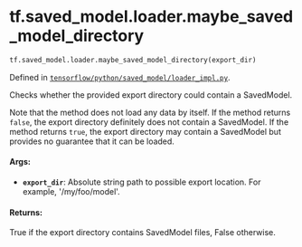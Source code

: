 <div itemscope itemtype="http://developers.google.com/ReferenceObject">
<meta itemprop="name" content="tf.saved_model.loader.maybe_saved_model_directory" />
</div>

# tf.saved_model.loader.maybe_saved_model_directory

``` python
tf.saved_model.loader.maybe_saved_model_directory(export_dir)
```



Defined in [`tensorflow/python/saved_model/loader_impl.py`](https://www.tensorflow.org/code/tensorflow/python/saved_model/loader_impl.py).

Checks whether the provided export directory could contain a SavedModel.

Note that the method does not load any data by itself. If the method returns
`false`, the export directory definitely does not contain a SavedModel. If the
method returns `true`, the export directory may contain a SavedModel but
provides no guarantee that it can be loaded.

#### Args:

* <b>`export_dir`</b>: Absolute string path to possible export location. For example,
              '/my/foo/model'.


#### Returns:

True if the export directory contains SavedModel files, False otherwise.
